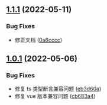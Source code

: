 ## [1.1.1](https://github.com/openeagle/antd-vue/compare/v1.1.0...v1.1.1) (2022-05-11)


### Bug Fixes

* 修正文档 ([0a6cccc](https://github.com/openeagle/antd-vue/commit/0a6cccc6557567743ee44f83e5968a991ee4a730))

## [1.0.1](https://github.com/openeagle/antd-vue/compare/v1.0.0...v1.0.1) (2022-05-06)


### Bug Fixes

* 修复 ts 类型断言兼容问题 ([eb3d60a](https://github.com/openeagle/antd-vue/commit/eb3d60a89f7f33513ea28d87fb4ad29dc25c76fc))
* 修复 vue 版本兼容问题 ([cb683a4](https://github.com/openeagle/antd-vue/commit/cb683a4602b575d189a2be068cb8595e58cc3332))
